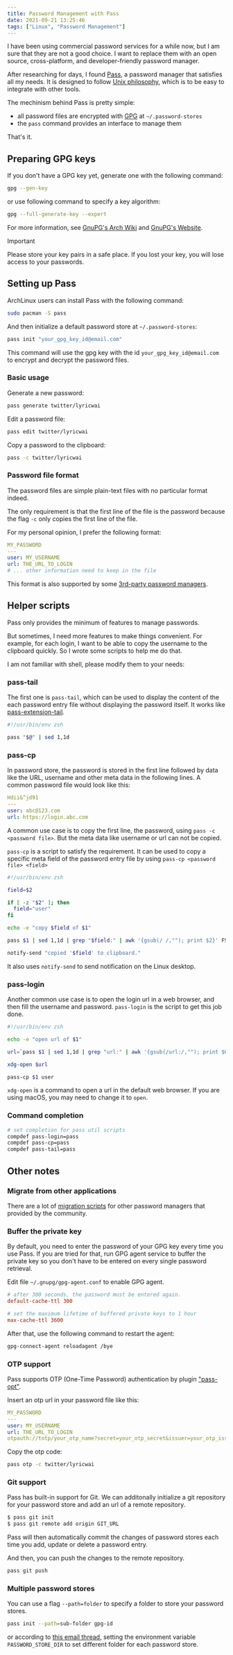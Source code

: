 ```yaml
---
title: Password Management with Pass
date: 2021-09-21 13:25:46
tags: ["Linux", "Password Management"]
---
```


I have been using commercial password services for a while now, but I am sure that they are not a good choice. I want to replace them with an open source, cross-platform, and developer-friendly password manager.

After researching for days, I found [Pass](https://www.passwordstore.org/ "Pass, the standard unix password manager"), a password manager that satisfies all my needs. It is designed to follow [Unix philosophy](http://en.wikipedia.org/wiki/Unix_philosophy), which is to be easy to integrate with other tools.

The mechinism behind Pass is pretty simple:

- all password files are encrypted with [GPG](https://www.gnupg.org/ "GNU Privacy Guard") at `~/.password-stores`
- the `pass` command provides an interface to manage them

That's it.

## Preparing GPG keys

If you don't have a GPG key yet, generate one with the following command:

```bash
gpg --gen-key
```

or use following command to specify a key algorithm:

```bash
gpg --full-generate-key --expert
```

For more information, see [GnuPG's Arch Wiki](https://wiki.archlinux.org/title/GnuPG) and [GnuPG's Website](https://www.gnupg.org/).

> [!IMPORTANT]
> Please store your key pairs in a safe place. If you lost your key, you will lose access to your passwords.

## Setting up Pass

ArchLinux users can install Pass with the following command:

```bash
sudo pacman -S pass
```

And then initialize a default password store at `~/.password-stores`:

```bash
pass init "your_gpg_key_id@email.com"
```

This command will use the gpg key with the id `your_gpg_key_id@email.com` to encrypt and decrypt the password files.

### Basic usage

Generate a new password:

```bash
pass generate twitter/lyricwai
```

Edit a password file:

```bash
pass edit twitter/lyricwai
```

Copy a password to the clipboard:

```bash
pass -c twitter/lyricwai
```

### Password file format

The password files are simple plain-text files with no particular format indeed.

The only requirement is that the first line of the file is the password because the flag `-c` only copies the first line of the file.

For my personal opinion, I prefer the following format:

```yaml
MY_PASSWORD
---
user: MY_USERNAME
url: THE_URL_TO_LOGIN
# ... other information need to keep in the file
```

This format is also supported by some [3rd-party password managers](https://www.passwordstore.org/#other).

## Helper scripts

Pass only provides the minimum of features to manage passwords.

But sometimes, I need more features to make things convenient. For example, for each login, I want to be able to copy the username to the clipboard quickly. So I wrote some scripts to help me do that.

I am not familiar with shell, please modify them to your needs:

### pass-tail

The first one is `pass-tail`, which can be used to display the content of the each password entry file without displaying the password itself. It works like [pass-extension-tail](https://github.com/palortoff/pass-extension-tail).

```bash
#!/usr/bin/env zsh

pass "$@" | sed 1,1d
```

### pass-cp

In password store, the password is stored in the first line followed by data like the URL, username and other meta data in the following lines. A common password file would look like this:

```yaml
Hdii&^jd91
---
user: abc@123.com
url: https://login.abc.com
```

A common use case is to copy the first line, the password, using `pass -c <password file>`. But the meta data like username or url can not be copied.

`pass-cp` is a script to satisfy the requirement. It can be used to copy a specific meta field of the password entry file by using `pass-cp <password file> <field>`

```bash
#!/usr/bin/env zsh

field=$2

if [ -z "$2" ]; then
  field="user"
fi

echo -e "copy $field of $1"

pass $1 | sed 1,1d | grep "$field:" | awk '{gsub(/ /,""); print $2}' FS=':' | wl-copy -n

notify-send "copied '$field' to clipboard."
```

It also uses `notify-send` to send notification on the Linux desktop.

### pass-login

Another common use case is to open the login url in a web browser, and then fill the username and password. `pass-login` is the script to get this job done.

```bash
#!/usr/bin/env zsh

echo -e "open url of $1"

url=`pass $1 | sed 1,1d | grep "url:" | awk '{gsub(/url:/,""); print $0}' FS=':'`

xdg-open $url

pass-cp $1 user
```

`xdg-open` is a command to open a url in the default web browser. If you are using macOS, you may need to change it to `open`.

### Command completion

```bash
# set completion for pass util scripts
compdef pass-login=pass
compdef pass-cp=pass
compdef pass-tail=pass
```

## Other notes

### Migrate from other applications

There are a lot of [migration scripts](https://www.passwordstore.org/#migration) for other password managers that provided by the community.


### Buffer the private key

By default, you need to enter the password of your GPG key every time you use Pass. If you are tried for that, run GPG agent service to buffer the private key so you don't have to be entered on every single password retrieval.

Edit file `~/.gnupg/gpg-agent.conf` to enable GPG agent.

```conf
# after 300 seconds, the password must be entered again.
default-cache-ttl 300

# set the maximum lifetime of buffered private keys to 1 hour
max-cache-ttl 3600
```

After that, use the following command to restart the agent:

```bash
gpg-connect-agent reloadagent /bye
```

### OTP support

Pass supports OTP (One-Time Password) authentication by plugin ["pass-opt"](https://github.com/tadfisher/pass-otp).

Insert an otp url in your password file like this:

```yaml
MY_PASSWORD
---
user: MY_USERNAME
url: THE_URL_TO_LOGIN
otpauth://totp/your_otp_name?secret=your_otp_secret&issuer=your_otp_issuer
```

Copy the otp code:

```bash
pass otp -c twitter/lyricwai
```

### Git support

Pass has built-in support for Git. We can additonally initialize a git repository for your password store and add an url of a remote repository.

```bash
$ pass git init
$ pass git remote add origin GIT_URL
```

Pass will then automatically commit the changes of password stores each time you add, update or delete a password entry.

And then, you can push the changes to the remote repository.

```bash
pass git push
```

### Multiple password stores

You can use a flag `--path=folder` to specify a folder to store your password stores.

```bash
pass init --path=sub-folder gpg-id
```

or according to [this email thread](https://lists.zx2c4.com/pipermail/password-store/2016-February/002070.html), setting the environment variable `PASSWORD_STORE_DIR` to set different folder for each password store.

